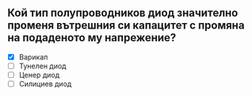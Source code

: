 ## Кой тип полупроводников диод значително променя вътрешния си капацитет с промяна на подаденото му напрежение?

<!-- Верният отговор е отбелязан с [X] -->

- [X] Варикап
- [ ] Тунелен диод
- [ ] Ценер диод
- [ ] Силициев диод
